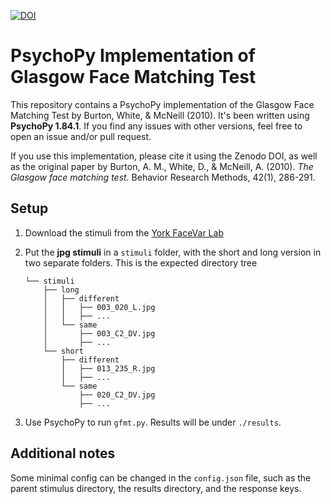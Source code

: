 [![DOI](https://zenodo.org/badge/DOI/10.5281/zenodo.159304.svg)](https://doi.org/10.5281/zenodo.159304)

# PsychoPy Implementation of Glasgow Face Matching Test

This repository contains a PsychoPy implementation of the Glasgow Face Matching Test by Burton, White, & McNeill (2010). It's been written using **PsychoPy 1.84.1**. If you find any issues with other versions, feel free to open an issue and/or pull request.

If you use this implementation, please cite it using the Zenodo DOI, as well as the original paper by Burton, A. M., White, D., & McNeill, A. (2010). *The Glasgow face matching test.* Behavior Research Methods, 42(1), 286-291.

## Setup

1. Download the stimuli from the [York FaceVar Lab](http://www.facevar.com/downloads/gfmt)
2. Put the **jpg stimuli** in a `stimuli` folder, with the short and long version in two separate folders. This is the expected directory tree

    ```
    └── stimuli
        ├── long
        │   ├── different
        │   │   ├── 003_020_L.jpg
        │   │   ├── ...
        │   └── same
        │       ├── 003_C2_DV.jpg
        │       ├── ...
        └── short
            ├── different
            │   ├── 013_235_R.jpg
            │   ├── ...  
            └── same
                ├── 020_C2_DV.jpg
                ├── ...
    ```

3. Use PsychoPy to run `gfmt.py`. Results will be under `./results`.

## Additional notes

Some minimal config can be changed in the `config.json` file, such as the parent stimulus directory, the results directory, and the response keys.
